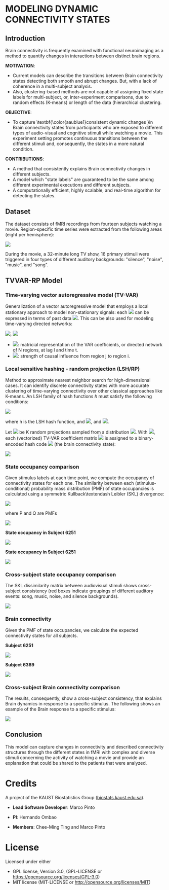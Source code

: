 
# MODELING DYNAMIC CONNECTIVITY STATES

## Introduction

Brain connectivity is frequently examined with functional neuroimaging
as a method to quantify changes in interactions between distinct brain
regions.

**MOTIVATION**:

* Current models can describe the transitions between Brain connectivity
states detecting both smooth and abrupt changes. But, with a lack
of coherence in a multi-subject analysis.
* Also, clustering-based methods are not capable of assigning fixed
state labels for multi-subject, or, inter-experiment comparisons,
due to random effects (K-means) or length of the data (hierarchical
clustering.

**OBJECTIVE**:

* To capture \textbf{\color{aaublue1}consistent dynamic changes }in Brain connectivity
states from participants who are exposed to different types of audio-visual
and cognitive stimuli while watching a movie.
This experiment setting promotes continuous transitions between the
different stimuli and, consequently, the states in a more natural
condition.

**CONTRIBUTIONS**:

* A method that consistently explains Brain connectivity changes in different subjects.
* A model which "state labels" are guaranteed to be the same among different experimental executions and different subjects.
* A computationally efficient, highly scalable, and real-time algorithm for detecting the states.

## Dataset

The dataset consists of fMRI recordings from fourteen subjects watching
a movie. Region-specific time series were extracted from the following
areas (eight per hemisphere):

![](./plots/FMRI-ROIs.png)

During the movie, a 32-minute long TV show, 16 primary stimuli were
triggered in four types of different auditory backgrounds: "silence",
"noise", "music",
and "song".


## TVVAR-RP Model

### Time-varying vector autoregressive model (TV-VAR)

Generalization of a vector autoregressive model that employs a local
stationary approach to model non-stationary signals: each ![](https://latex.codecogs.com/svg.latex?Y_{t})
can be expressed in terms of past data ![](https://latex.codecogs.com/svg.latex?Y_{y-1},\ldots,Y_{t-P}).
This can be also used for modeling time-varying directed networks:

![](https://latex.codecogs.com/svg.latex?Y_{t}=\sum_{\ell=1}^{P}\Phi_{t}\left%28\ell\right%29Y_{t-\ell}+\eta_{t}), ![](https://latex.codecogs.com/svg.latex?\eta_{t}\sim\mathcal{N}\left%280,\Sigma\right%29)

* ![](https://latex.codecogs.com/svg.latex?\Phi_{t}\left(\ell\right)=\left[\phi_{ij,t}\left(\ell\right)\right]):
matricial representation of the VAR coefficients, or directed network
of N regions, at lag l and time t.
* ![](https://latex.codecogs.com/svg.latex?\left|\phi_{ij,t}\left(\ell\right)\right|>0): strength of causal
influence from region j to region i.

### Local sensitive hashing - random projection (LSH/RP)

Method to approximate nearest neighbor search for high-dimensional
cases. It can identify discrete connectivity states with more accurate
clustering of time-varying connectivity over other classical approaches
like K-means. An LSH family of hash functions $h$ must satisfy the
following conditions:

![](https://latex.codecogs.com/svg.latex?\begin{cases}\mathbb{P}\left[h\left(x\right)=h\left(y\right)\right]\ge{}p_{1}&\text{if}\,d\left(x,y\right)\le{}r_{1}\\\mathbb{P}\left[h\left(x\right)=h\left(y\right)\right]\le{}p_{2}&\text{if}\,d\left(x,y\right)\ge{}r_{2}\end{cases})

where h is the LSH hash function, and ![](https://latex.codecogs.com/svg.latex?p_{1}\ge{}p_{2}), and ![](https://latex.codecogs.com/svg.latex?r_{1}\le{}r_{2}).

Let ![](https://latex.codecogs.com/svg.latex?V=\left\{V_{0},V_{1},\ldots,V_{K}\right\}) be K random
projections sampled from a distribution ![](https://latex.codecogs.com/svg.latex?\mathcal{N}\left(0,\sigma_{V}^{2}\right)).
With ![](https://latex.codecogs.com/svg.latex?h\left(x\right)=\mathbb{I}\left(V_{i}^{T}x>0\right)), each
(vectorized) TV-VAR coefficient matrix ![](https://latex.codecogs.com/svg.latex?\Phi_{t}^{*}) is assigned
to a binary-encoded hash code ![](https://latex.codecogs.com/svg.latex?L_{t}) (the brain connectivity state):

![](https://latex.codecogs.com/svg.latex?L_{t}=\sum_{i=0}^{K}2^{i}\mathbb{I}\left(V_{i}^{T}\Phi_{t}^{*}>0\right),\;\;L_{t}\in\left\{0,1,\ldots,2^{K}-1\right\} )

### State occupancy comparison

Given stimulus labels at each time point, we compute the occupancy
of connectivity states for each one. The similarity between each (stimulus-conditional)
probability mass distribution (PMF) of state occupancies is calculated
using a symmetric Kullback\textendash Leibler (SKL) divergence:

![](https://latex.codecogs.com/svg.latex?d_{SKL}\left(P,Q\right)=\left|\sum_{i}P\left(i\right)\log\frac{Q\left(i\right)}{P\left(i\right)}\right|+\left|\sum_{i}Q\left(i\right)\log\frac{P\left(i\right)}{Q\left(i\right)}\right|)

where P and Q are PMFs

![](./plots/EmpiricalEvaluation.png)

**State occupancy in Subject 6251**

![](./plots/32/background/distance_matrix/6251_histogram_distance.png)

**State occupancy in Subject 6251**

![](./plots/32/background/histograms/6251_histogram_distance.png)

### Cross-subject state occupancy comparison

The SKL dissimilarity matrix between audiovisual stimuli shows cross-subject
consistency (red boxes indicate groupings of different auditory events:
song, music, noise, and silence backgrounds).

![](./plots/StimulusDistances.png)


### Brain connectivity

Given the PMF of state occupancies, we calculate the expected connectivity
states for all subjects. 

**Subject 6251**

![](./plots/32/background/convergence_stimuli/6251_stimuli.png)

**Subject 6389**

![](./plots/32/background/convergence_stimuli/6389_stimuli.png)


### Cross-subject Brain connectivity comparison

The results, consequently, show a cross-subject
consistency, that explains Brain dynamics in response to a specific
stimulus.
The following shows an example of the Brain response to a specific stimulus:

![](./plots/JeffTalkingResponse.png)


## Conclusion

This model can capture changes in connectivity and described connectivity
structures through the different states in fMRI with complex and diverse
stimuli concerning the activity of watching a movie and provide an
explanation that could be shared to the patients that were analyzed.


# Credits

A project of the KAUST Biostatistics Group ([biostats.kaust.edu.sa](https://biostats.kaust.edu.sa/Pages/Home.aspx)).

* **Lead Software Developer**: Marco Pinto

* **PI**: Hernando Ombao

* **Members**: Chee-Ming Ting and Marco Pinto

# License

Licensed under either

* GPL license, Version 3.0, (GPL-LICENSE or https://opensource.org/licenses/GPL-3.0)
* MIT license (MIT-LICENSE or http://opensource.org/licenses/MIT)
